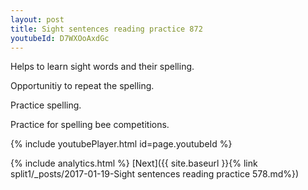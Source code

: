 ```yaml
---
layout: post
title: Sight sentences reading practice 872
youtubeId: D7WXOoAxdGc
---
```

 
 
Helps to learn sight words and their spelling.

Opportunitiy to repeat the spelling. 

Practice spelling. 
 
Practice for spelling bee competitions. 
 
{% include youtubePlayer.html id=page.youtubeId %}
 
 
{% include analytics.html %} 
[Next]({{ site.baseurl }}{% link  split1/_posts/2017-01-19-Sight sentences reading practice 578.md%})
 
